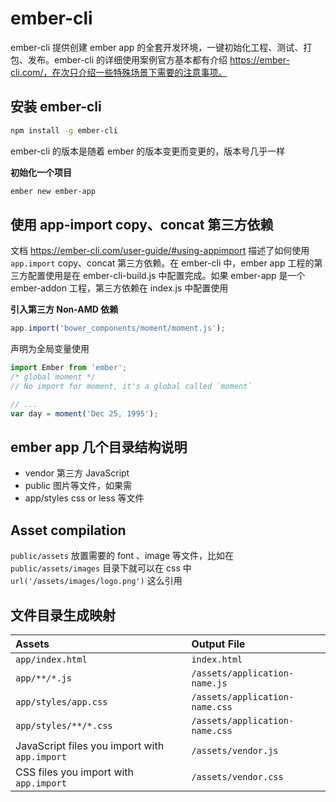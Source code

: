 # ember-cli

ember-cli 提供创建 ember app 的全套开发环境，一键初始化工程、测试、打包、发布。ember-cli 的详细使用案例官方基本都有介绍 https://ember-cli.com/，在次只介绍一些特殊场景下需要的注意事项。

## 安装 ember-cli

```bash
npm install -g ember-cli
```

ember-cli 的版本是随着 ember 的版本变更而变更的，版本号几乎一样

**初始化一个项目**

```bash
ember new ember-app
```


## 使用 app-import copy、concat 第三方依赖

文档 https://ember-cli.com/user-guide/#using-appimport 描述了如何使用 `app.import` copy、concat 第三方依赖。在 ember-cli 中，ember app 工程的第三方配置使用是在 ember-cli-build.js 中配置完成。如果 ember-app 是一个 ember-addon 工程，第三方依赖在 index.js 中配置使用

**引入第三方 Non-AMD 依赖**

```javascript
app.import('bower_components/moment/moment.js');
```

声明为全局变量使用

```javascript
import Ember from 'ember';
/* global moment */
// No import for moment, it's a global called `moment`

// ...
var day = moment('Dec 25, 1995');
```

## ember app 几个目录结构说明

- vendor 第三方 JavaScript 
- public 图片等文件，如果需
- app/styles  css or less 等文件 

## Asset compilation

`public/assets` 放置需要的 font 、image 等文件，比如在 `public/assets/images` 目录下就可以在 css 中 `url('/assets/images/logo.png')` 这么引用

## 文件目录生成映射

| Assets                                        | Output File                    |
| :-------------------------------------------- | :----------------------------- |
| `app/index.html`                              | `index.html`                   |
| `app/**/*.js`                                 | `/assets/application-name.js`  |
| `app/styles/app.css`                          | `/assets/application-name.css` |
| `app/styles/**/*.css`                         | `/assets/application-name.css` |
| JavaScript files you import with `app.import` | `/assets/vendor.js`            |
| CSS files you import with `app.import`        | `/assets/vendor.css`           |

